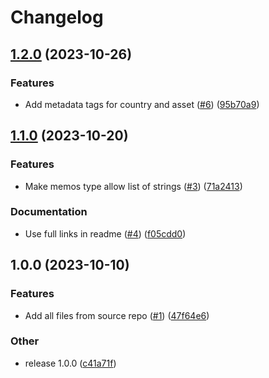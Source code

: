 # Changelog

## [1.2.0](https://github.com/equinor/atmos-validation/compare/v1.1.0...v1.2.0) (2023-10-26)


### Features

* Add metadata tags for country and asset ([#6](https://github.com/equinor/atmos-validation/issues/6)) ([95b70a9](https://github.com/equinor/atmos-validation/commit/95b70a9bef97d70a2e5b920965417de9ddcc2a75))

## [1.1.0](https://github.com/equinor/atmos-validation/compare/v1.0.0...v1.1.0) (2023-10-20)


### Features

* Make memos type allow list of strings ([#3](https://github.com/equinor/atmos-validation/issues/3)) ([71a2413](https://github.com/equinor/atmos-validation/commit/71a24139a9e41fd152cbf1ae491fcc324115b955))


### Documentation

* Use full links in readme ([#4](https://github.com/equinor/atmos-validation/issues/4)) ([f05cdd0](https://github.com/equinor/atmos-validation/commit/f05cdd049c8ea2fd8d8965a746f239f89cae3eb7))

## 1.0.0 (2023-10-10)


### Features

* Add all files from source repo ([#1](https://github.com/equinor/atmos-validation/issues/1)) ([47f64e6](https://github.com/equinor/atmos-validation/commit/47f64e6b3528a8225e5ae662966e1c8b11e53616))


### Other

* release 1.0.0 ([c41a71f](https://github.com/equinor/atmos-validation/commit/c41a71fd442b62a1363f5b284bcbe923d297bcc7))
